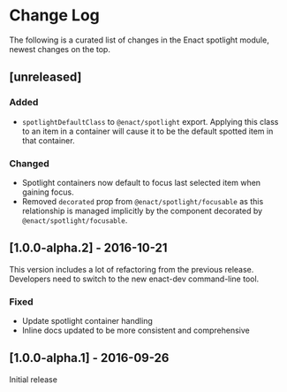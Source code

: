 # Change Log

The following is a curated list of changes in the Enact spotlight module, newest changes on the top.

## [unreleased]

### Added

- `spotlightDefaultClass` to `@enact/spotlight` export. Applying this class to an item in a
	container will cause it to be the default spotted item in that container.

### Changed

- Spotlight containers now default to focus last selected item when gaining focus.
- Removed `decorated` prop from `@enact/spotlight/focusable` as this relationship is managed
	implicitly by the component decorated by `@enact/spotlight/focusable`.

## [1.0.0-alpha.2] - 2016-10-21

This version includes a lot of refactoring from the previous release. Developers need to switch to the new enact-dev command-line tool.

### Fixed

- Update spotlight container handling
- Inline docs updated to be more consistent and comprehensive

## [1.0.0-alpha.1] - 2016-09-26

Initial release
